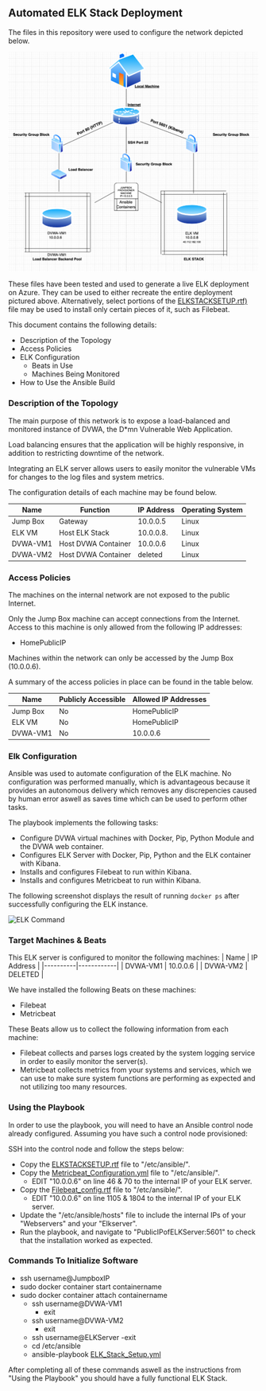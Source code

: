 ## Automated ELK Stack Deployment

The files in this repository were used to configure the network depicted below.

![Network Diagram](https://github.com/ctcastro/ELK2020/blob/master/README/Resources/Images/diagram.png)

These files have been tested and used to generate a live ELK deployment on Azure. They can be used to either recreate the entire deployment pictured above. Alternatively, select portions of the [ELKSTACKSETUP.rtf)](https://github.com/ctcastro/ELK2020/blob/master/README/Resources/Scripts/ELKSTACKSETUP.rtf) file may be used to install only certain pieces of it, such as Filebeat.

This document contains the following details:
- Description of the Topology
- Access Policies
- ELK Configuration
  - Beats in Use
  - Machines Being Monitored
- How to Use the Ansible Build


### Description of the Topology

The main purpose of this network is to expose a load-balanced and monitored instance of DVWA, the D*mn Vulnerable Web Application.

Load balancing ensures that the application will be highly responsive, in addition to restricting downtime of the network.

Integrating an ELK server allows users to easily monitor the vulnerable VMs for changes to the log files and system metrics.

The configuration details of each machine may be found below.

| Name     | Function            | IP Address | Operating System |
|----------|---------------------|------------|------------------|
| Jump Box | Gateway             | 10.0.0.5   | Linux            |
| ELK VM   | Host ELK Stack      | 10.0.0.8.  | Linux            |
| DVWA-VM1 | Host DVWA Container | 10.0.0.6   | Linux            |
| DVWA-VM2 | Host DVWA Container | deleted    | Linux            |

### Access Policies

The machines on the internal network are not exposed to the public Internet. 

Only the Jump Box machine can accept connections from the Internet. Access to this machine is only allowed from the following IP addresses:
- HomePublicIP

Machines within the network can only be accessed by the Jump Box (10.0.0.6).

A summary of the access policies in place can be found in the table below.

| Name     | Publicly Accessible | Allowed IP Addresses |
|----------|---------------------|----------------------|
| Jump Box | No                  | HomePublicIP         |
| ELK VM   | No                  | HomePublicIP         |
| DVWA-VM1 | No                  | 10.0.0.6             |


### Elk Configuration

Ansible was used to automate configuration of the ELK machine. No configuration was performed manually, which is advantageous because it provides an autonomous delivery which removes any discrepencies caused by human error aswell as saves time which can be used to perform other tasks.

The playbook implements the following tasks:
- Configure DVWA virtual machines with Docker, Pip, Python Module and the DVWA web container.
- Configures ELK Server with Docker, Pip, Python and the ELK container with Kibana.
- Installs and configures Filebeat to run within Kibana.
- Installs and configures Metricbeat to run within Kibana. 

The following screenshot displays the result of running `docker ps` after successfully configuring the ELK instance.

![ELK Command](/Resources/Images/ELK_PS_CMD.png?raw=true)

### Target Machines & Beats
This ELK server is configured to monitor the following machines:
| Name     | IP Address |
|----------|------------|
| DVWA-VM1 | 10.0.0.6   |
| DVWA-VM2 | DELETED    |

We have installed the following Beats on these machines:
- Filebeat
- Metricbeat

These Beats allow us to collect the following information from each machine:
- Filebeat collects and parses logs created by the system logging service in order to easily monitor the server(s).
- Metricbeat collects metrics from your systems and services, which we can use to make sure system functions are performing as expected and not utilizing too many resources.

### Using the Playbook
In order to use the playbook, you will need to have an Ansible control node already configured. Assuming you have such a control node provisioned: 

SSH into the control node and follow the steps below:
- Copy the [ELKSTACKSETUP.rtf](https://github.com/ctcastro/ELK2020/blob/master/README/Resources/Scripts/ELKSTACKSETUP.rtf) file to "/etc/ansible/".
- Copy the [Metricbeat_Configuration.yml](/Resources/Scripts/Metricbeat_Configuration.yml ':include :type=code') file to "/etc/ansible/".
  - EDIT "10.0.0.6" on line 46 & 70 to the internal IP of your ELK server.
- Copy the [Filebeat_config.rtf](https://github.com/ctcastro/ELK2020/blob/master/README/Resources/Scripts/Filebeat_config.rtf) file to "/etc/ansible/".
  - EDIT "10.0.0.6" on line 1105 & 1804 to the internal IP of your ELK server.
- Update the "/etc/ansible/hosts" file to include the internal IPs of your "Webservers" and your "Elkserver".
- Run the playbook, and navigate to "PublicIPofELKServer:5601" to check that the installation worked as expected.

### Commands To Initialize Software
- ssh username@JumpboxIP
- sudo docker container start containername
- sudo docker container attach containername
  - ssh username@DVWA-VM1
    - exit
  - ssh username@DVWA-VM2
    - exit
  - ssh username@ELKServer
    -exit
  - cd /etc/ansible
  - ansible-playbook [ELK_Stack_Setup.yml](/Resources/Scripts/ELK_Stack_Setup.yml ':include :type=code')

After completing all of these commands aswell as the instructions from "Using the Playbook" you should have a fully functional ELK Stack.
